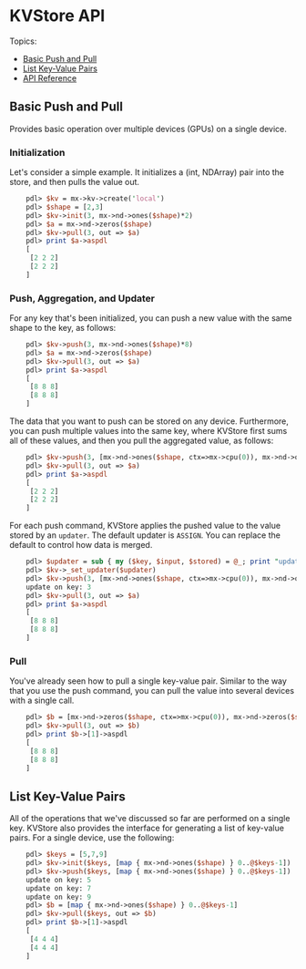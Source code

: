 # KVStore API

Topics:
* [Basic Push and Pull](#basic-push-and-pull)
* [List Key-Value Pairs](#list-key-value-pairs)
* [API Reference](http://mxnet.io/api/perl/docs/index.html#KVStore)

## Basic Push and Pull

Provides basic operation over multiple devices (GPUs) on a single device.

### Initialization

Let's consider a simple example. It initializes
a (int, NDArray) pair into the store, and then pulls the value out.

```perl
    pdl> $kv = mx->kv->create('local')
    pdl> $shape = [2,3]
    pdl> $kv->init(3, mx->nd->ones($shape)*2)
    pdl> $a = mx->nd->zeros($shape)
    pdl> $kv->pull(3, out => $a)
    pdl> print $a->aspdl
    [
     [2 2 2]
     [2 2 2]
    ]
```

### Push, Aggregation, and Updater

For any key that's been initialized, you can push a new value with the same shape to the key, as follows:

```perl
    pdl> $kv->push(3, mx->nd->ones($shape)*8)
    pdl> $a = mx->nd->zeros($shape)
    pdl> $kv->pull(3, out => $a)
    pdl> print $a->aspdl
    [
     [8 8 8]
     [8 8 8]
    ]
```

The data that you want to push can be stored on any device. Furthermore, you can push multiple
values into the same key, where KVStore first sums all of these
values, and then you pull the aggregated value, as follows:

```perl
    pdl> $kv->push(3, [mx->nd->ones($shape, ctx=>mx->cpu(0)), mx->nd->ones($shape, ctx=>mx->cpu(1))])
    pdl> $kv->pull(3, out => $a)
    pdl> print $a->aspdl
    [
     [2 2 2]
     [2 2 2]
    ]
```

For each push command, KVStore applies the pushed value to the value stored by an
`updater`. The default updater is `ASSIGN`. You can replace the default to
control how data is merged.

```perl
    pdl> $updater = sub { my ($key, $input, $stored) = @_; print "update on key: $key\n"; $stored += $input * 3; }
    pdl> $kv->_set_updater($updater)
    pdl> $kv->push(3, [mx->nd->ones($shape, ctx=>mx->cpu(0)), mx->nd->ones($shape, ctx=>mx->cpu(1))])
    update on key: 3
    pdl> $kv->pull(3, out => $a)
    pdl> print $a->aspdl
    [
     [8 8 8]
     [8 8 8]
    ]
```

### Pull

You've already seen how to pull a single key-value pair. Similar to the way that you use the push command, you can
pull the value into several devices with a single call.

```perl
    pdl> $b = [mx->nd->zeros($shape, ctx=>mx->cpu(0)), mx->nd->zeros($shape, ctx=>mx->cpu(1))]
    pdl> $kv->pull(3, out => $b)
    pdl> print $b->[1]->aspdl
    [
     [8 8 8]
     [8 8 8]
    ]
```

## List Key-Value Pairs

All of the operations that we've discussed so far are performed on a single key. KVStore also provides
the interface for generating a list of key-value pairs. For a single device, use the following:

```perl
    pdl> $keys = [5,7,9]
    pdl> $kv->init($keys, [map { mx->nd->ones($shape) } 0..@$keys-1])
    pdl> $kv->push($keys, [map { mx->nd->ones($shape) } 0..@$keys-1])
    update on key: 5
    update on key: 7
    update on key: 9
    pdl> $b = [map { mx->nd->ones($shape) } 0..@$keys-1]
    pdl> $kv->pull($keys, out => $b)
    pdl> print $b->[1]->aspdl
    [
     [4 4 4]
     [4 4 4]
    ]
```

